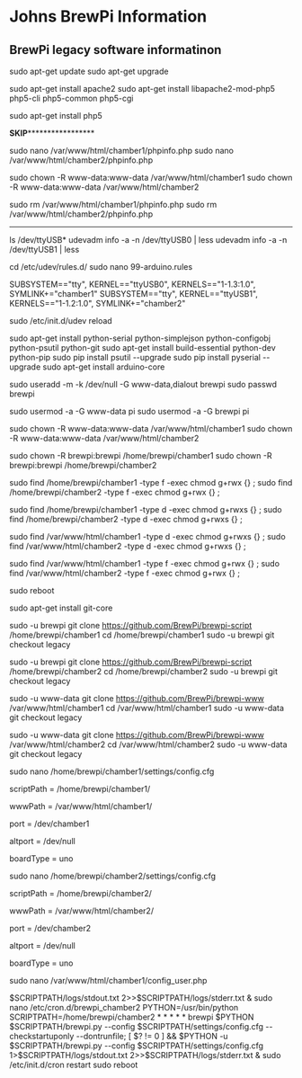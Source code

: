 # Johns BrewPi Information
## BrewPi legacy software informatinon


sudo apt-get update
sudo apt-get upgrade

sudo apt-get install apache2
sudo apt-get install libapache2-mod-php5 php5-cli php5-common php5-cgi

sudo apt-get install php5


************SKIP*****************************

sudo nano /var/www/html/chamber1/phpinfo.php
sudo nano /var/www/html/chamber2/phpinfo.php

<?php
phpinfo();
?>

sudo chown -R www-data:www-data /var/www/html/chamber1
sudo chown -R www-data:www-data /var/www/html/chamber2

sudo rm /var/www/html/chamber1/phpinfo.php
sudo rm /var/www/html/chamber2/phpinfo.php

***********************************************

ls /dev/ttyUSB*
udevadm info -a -n /dev/ttyUSB0 | less
udevadm info -a -n /dev/ttyUSB1 | less


cd /etc/udev/rules.d/
sudo nano 99-arduino.rules


SUBSYSTEM=="tty", KERNEL=="ttyUSB0", KERNELS=="1-1.3:1.0", SYMLINK+="chamber1"
SUBSYSTEM=="tty", KERNEL=="ttyUSB1", KERNELS=="1-1.2:1.0", SYMLINK+="chamber2"

sudo /etc/init.d/udev reload


sudo apt-get install python-serial python-simplejson python-configobj python-psutil python-git
sudo apt-get install build-essential python-dev python-pip
sudo pip install psutil --upgrade
sudo pip install pyserial --upgrade
sudo apt-get install arduino-core

sudo useradd -m -k /dev/null -G www-data,dialout brewpi
sudo passwd brewpi

sudo usermod -a -G www-data pi
sudo usermod -a -G brewpi pi


sudo chown -R www-data:www-data /var/www/html/chamber1
sudo chown -R www-data:www-data /var/www/html/chamber2

sudo chown -R brewpi:brewpi /home/brewpi/chamber1
sudo chown -R brewpi:brewpi /home/brewpi/chamber2

sudo find /home/brewpi/chamber1 -type f -exec chmod g+rwx {} \;
sudo find /home/brewpi/chamber2 -type f -exec chmod g+rwx {} \;

sudo find /home/brewpi/chamber1 -type d -exec chmod g+rwxs {} \;
sudo find /home/brewpi/chamber2 -type d -exec chmod g+rwxs {} \;

sudo find /var/www/html/chamber1 -type d -exec chmod g+rwxs {} \;
sudo find /var/www/html/chamber2 -type d -exec chmod g+rwxs {} \;

sudo find /var/www/html/chamber1 -type f -exec chmod g+rwx {} \;
sudo find /var/www/html/chamber2 -type f -exec chmod g+rwx {} \;

sudo reboot



sudo apt-get install git-core


sudo -u brewpi git clone https://github.com/BrewPi/brewpi-script /home/brewpi/chamber1
cd /home/brewpi/chamber1
sudo -u brewpi git checkout legacy



sudo -u brewpi git clone https://github.com/BrewPi/brewpi-script /home/brewpi/chamber2
cd /home/brewpi/chamber2
sudo -u brewpi git checkout legacy



sudo -u www-data git clone https://github.com/BrewPi/brewpi-www /var/www/html/chamber1
cd /var/www/html/chamber1
sudo -u www-data git checkout legacy



sudo -u www-data git clone https://github.com/BrewPi/brewpi-www /var/www/html/chamber2
cd /var/www/html/chamber2
sudo -u www-data git checkout legacy



sudo nano /home/brewpi/chamber1/settings/config.cfg

scriptPath = /home/brewpi/chamber1/

wwwPath = /var/www/html/chamber1/

port = /dev/chamber1

altport = /dev/null

boardType = uno




sudo nano /home/brewpi/chamber2/settings/config.cfg

scriptPath = /home/brewpi/chamber2/

wwwPath = /var/www/html/chamber2/

port = /dev/chamber2

altport = /dev/null

boardType = uno


sudo nano /var/www/html/chamber1/config_user.php


<?php
        // The default settings in config.php are overruled by the settings in config_user.php
        // To use custom settings, copy this file to config_user.php and make your changes in config_user.php
        // do not add a php closing tag, because newlines after closing tag might be included in the html

        // Do not include a trailing slash on the path
        $scriptPath = '/home/brewpi/chamber1';




sudo nano /var/www/html/chamber2/config_user.php


<?php
        // The default settings in config.php are overruled by the settings in config_user.php
        // To use custom settings, copy this file to config_user.php and make your changes in config_user.php
        // do not add a php closing tag, because newlines after closing tag might be included in the html

        // Do not include a trailing slash on the path
        $scriptPath = '/home/brewpi/chamber2';







sudo nano /etc/cron.d/brewpi_chamber1


PYTHON=/usr/bin/python
SCRIPTPATH=/home/brewpi/chamber1

* * * * * brewpi $PYTHON $SCRIPTPATH/brewpi.py --config $SCRIPTPATH/settings/config.cfg --checkstartuponly --dontrunfile; [ $? != 0 ] && $PYTHON -u $SCRIPTPATH/brewpi.py --config $SCRIPTPATH/settings/config.cfg 1>$SCRIPTPATH/logs/stdout.txt 2>>$SCRIPTPATH/logs/stderr.txt &




sudo nano /etc/cron.d/brewpi_chamber2

PYTHON=/usr/bin/python
SCRIPTPATH=/home/brewpi/chamber2

* * * * * brewpi $PYTHON $SCRIPTPATH/brewpi.py --config $SCRIPTPATH/settings/config.cfg --checkstartuponly --dontrunfile; [ $? != 0 ] && $PYTHON -u $SCRIPTPATH/brewpi.py --config $SCRIPTPATH/settings/config.cfg 1>$SCRIPTPATH/logs/stdout.txt 2>>$SCRIPTPATH/logs/stderr.txt &

sudo /etc/init.d/cron restart

sudo reboot






